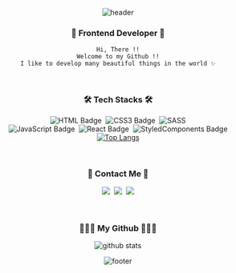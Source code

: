 <div align="center">

![header](https://capsule-render.vercel.app/api?type=Waving&color=gradient&customColorList=0,5,15&&height=250&section=header&text=MINJEE%20SON&fontAlignY=50&fontSize=100&animation=twinkling)

### 🐣 Frontend Developer 🐣
```
Hi, There !!
Welcome to my Github !!
I like to develop many beautiful things in the world ✨
```

<br>

### 🛠 Tech Stacks 🛠

![HTML Badge](https://img.shields.io/badge/HTML5-E34F26?style=for-the-badge&logo=HTML5&logoColor=white)&nbsp;
![CSS3 Badge](https://img.shields.io/badge/CSS3-1572B6?style=for-the-badge&logo=CSS3&logoColor=white)&nbsp;
![SASS](https://img.shields.io/badge/SASS-hotpink.svg?style=for-the-badge&logo=SASS&logoColor=white)<br>
![JavaScript Badge](https://img.shields.io/badge/Javascript-F7DF1E?style=for-the-badge&logo=Javascript&logoColor=white)&nbsp;
![React Badge](https://img.shields.io/badge/React-61DAFB?style=for-the-badge&logo=React&logoColor=white)&nbsp;
![StyledComponents Badge](https://img.shields.io/badge/styled--components-DB7093?style=for-the-badge&logo=styled-components&logoColor=white)
<br>
[![Top Langs](https://github-readme-stats.vercel.app/api/top-langs/?username=iammminzzy&layout=compact)](https://github.com/anuraghazra/github-readme-stats)<br>

<br>

### 🌷 Contact Me 🌷

 <a href="https://velog.io/@iamminzzy"><img src="https://img.shields.io/badge/Tech%20Blog-11B48A?style=for-the-badge&logo=Vimeo&logoColor=white&link=https://velog.io/@iamminzzy"/></a>&nbsp;
 <a href="https://www.instagram.com/m.minzzy/"><img src="https://img.shields.io/badge/Instagram-E4405F?style=for-the-badge&logo=Instagram&logoColor=white&link=https://www.instagram.com/m.minzzy/"/></a>&nbsp;
 <a href="mailto:minjee4281@gmail.com"><img src="https://img.shields.io/badge/Gmail-d14836?style=for-the-badge&logo=Gmail&logoColor=white&link=minjee4281@gmail.com"/></a>

<br>

### 👩🏻‍💻 My Github 👩🏻‍💻

![github stats](https://github-readme-stats.vercel.app/api?username=iammminzzy&theme=buefy&show_icons=true)<br>

![footer](https://capsule-render.vercel.app/api?section=footer&type=Waving&color=e2e4e3&height=130)
</div>
